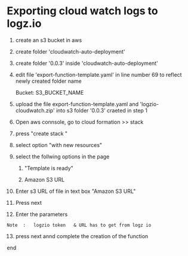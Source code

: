 

# Exporting   cloud watch logs to logz.io

1. create an s3 bucket in aws  
2. create folder 'cloudwatch-auto-deployment'

3. create folder '0.0.3'  inside 'cloudwatch-auto-deployment'
4. edit  file 'export-function-template.yaml' in line number 69 to reflect newly created folder name 
         
    Bucket: S3_BUCKET_NAME

5. upload the file export-function-template.yaml and 'logzio-cloudwatch.zip' into s3 folder '0.0.3' craeted in step 1  

6. Open aws connsole, go to cloud formation >> stack 

7. press "create  stack "
8. select option "with new resources"
9. select the follwing options in the page 
        
    1. "Template is ready"

    2. Amazon S3 URL 
  
10. Enter  s3 URL of file in text box "Amazon S3 URL" 
11.  Press  next 
12.  Enter the parameters
        
    Note  :   logzio token   & URL has to get from logz io  
13. press next annd complete the creation of the function 

end 
    